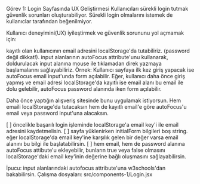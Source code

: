 Görev 1: Login Sayfasında UX Geliştirmesi
Kullanıcıları sürekli login tutmak güvenlik sorunları oluşturabiliyor. Sürekli login olmalarını istemek de kullanıclar tarafından beğenilmiyor.

Kullanıcı deneyimini(UX) iyileştirmek ve güvenlik sorununu yol açmamak için:

kayıtlı olan kullanıcının email adresini localStorage'da tutabiliriz. (password değil dikkat!).
input alanlarının autoFocus attribute'unu kullanarak, doldurulacak input alanına mouse ile tıklamadan direk yazmaya başlamalarını sağlayabiliriz.
Örnek: Kullanıcı sayfaya ilk kez giriş yapacak ise autoFocus email input'unda form açılabilir. Eğer, kullanıcı daha önce giriş yapmış ve email adresi localStorage'da kayıtlı ise email alanı bu email ile dolu gelebilir, autoFocus password alanında iken form açılabilir.

Daha önce yaptığın alışveriş sitesinde bunu uygulamak istiyorsun. Hem emaili localStorage'da tutacaksın hem de kayıtlı email'e göre autoFocus'u email veya password input'una alacaksın.

[ ] öncelikle başarılı login işleminde localStorage'a email key'i ile email adresini kaydetmelisin.
[ ] sayfa yüklenirken initialForm bilgileri boş string. eğer localStorage'da email key'ine karşılık gelen bir değer varsa email alanını bu bilgi ile başlatabilirsin.
[ ] hem email, hem de password alanına autoFocus attibute'u ekleyebilir, bunların true veya false olmasını localStorage'daki email key'inin değerine bağlı oluşmasını sağlayabilirsin.

İpucu: input alanlarındaki autofocus attribute'una w3schools'dan bakabilirsin.
Çalışma dosyaları: src/components-1/Login.jsx
